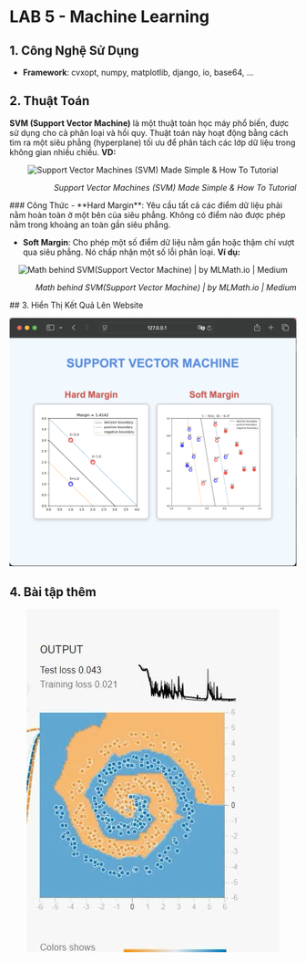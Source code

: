 # LAB 5 - Machine Learning

## 1. Công Nghệ Sử Dụng
- **Framework**: cvxopt, numpy, matplotlib, django, io, base64, ...

## 2. Thuật Toán
**SVM (Support Vector Machine)** là một thuật toán học máy phổ biến, được sử dụng cho cả phân loại và hồi quy. Thuật toán này hoạt động bằng cách tìm ra một siêu phẳng (hyperplane) tối ưu để phân tách các lớp dữ liệu trong không gian nhiều chiều.
**VD:**
<p align="center">
  <img src="https://datatron.com/wp-content/uploads/2021/05/Support-Vector-Machine.png" alt="Support Vector Machines (SVM) Made Simple & How To Tutorial">
<p align="right">
  <em>Support Vector Machines (SVM) Made Simple & How To Tutorial</em>
</p>
### Công Thức
- **Hard Margin**: Yêu cầu tất cả các điểm dữ liệu phải nằm hoàn toàn ở một bên của siêu phẳng. Không có điểm nào được phép nằm trong khoảng an toàn gần siêu phẳng.
  
- **Soft Margin**: Cho phép một số điểm dữ liệu nằm gần hoặc thậm chí vượt qua siêu phẳng. Nó chấp nhận một số lỗi phân loại.
**Ví dụ:**
<p align="center">
  <img src="https://miro.medium.com/v2/resize:fit:552/1*CD08yESKvYgyM7pJhCnQeQ.png" alt="Math behind SVM(Support Vector Machine) | by MLMath.io | Medium">
</p>
<p align="right">
  <em>Math behind SVM(Support Vector Machine) | by MLMath.io | Medium</em>
</p>
## 3. Hiển Thị Kết Quả Lên Website
<p align="center">
  <img src="https://github.com/tramit-work/LAB5-MachineLearning/blob/main/mylab5/static/photos/photo2.png" alt="Kết quả SVM">
</p>

## 4. Bài tập thêm
<p align="center">
  <img src="https://github.com/tramit-work/LAB5-MachineLearning/blob/main/mylab5/static/photos/photo3.png" alt="Kết quả so sánh SVM">
</p>
